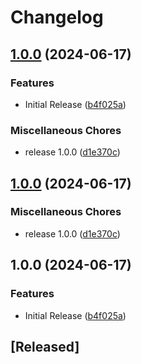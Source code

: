 # Changelog

## [1.0.0](https://github.com/SELISEdigitalplatforms/gotenberg/compare/gotenberg-v1.0.0...gotenberg/v1.0.0) (2024-06-17)


### Features

* Initial Release ([b4f025a](https://github.com/SELISEdigitalplatforms/gotenberg/commit/b4f025aa53448aa818052e8cf1fd46ee1541a7af))


### Miscellaneous Chores

* release 1.0.0 ([d1e370c](https://github.com/SELISEdigitalplatforms/gotenberg/commit/d1e370caf18bab7647e89aa98ccc02fc56625b95))

## [1.0.0](https://github.com/SELISEdigitalplatforms/gotenberg/compare/gotenberg/v1.0.0...gotenberg/v1.0.0) (2024-06-17)


### Miscellaneous Chores

* release 1.0.0 ([d1e370c](https://github.com/SELISEdigitalplatforms/gotenberg/commit/d1e370caf18bab7647e89aa98ccc02fc56625b95))

## 1.0.0 (2024-06-17)


### Features

* Initial Release ([b4f025a](https://github.com/SELISEdigitalplatforms/gotenberg/commit/b4f025aa53448aa818052e8cf1fd46ee1541a7af))

## [Released]
